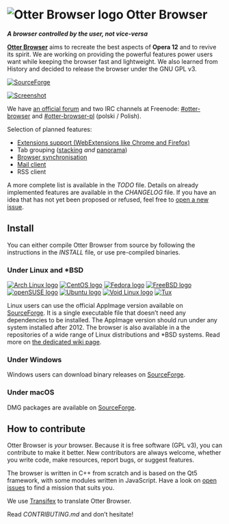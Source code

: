 # ![Otter Browser logo](resources/icons/otter-browser-64.png) Otter Browser


***A browser controlled by the user, not vice-versa***

[**Otter Browser**](https://otter-browser.org/) aims to recreate the best aspects of **Opera 12** and to revive its spirit. We are working on providing the powerful features power users want while keeping the browser fast and lightweight. We also learned from History and decided to release the browser under the GNU GPL v3.

[![SourceForge](https://img.shields.io/sourceforge/dt/otter-browser.svg)](https://sourceforge.net/projects/otter-browser/files/)

[![Screenshot](https://otter-browser.org/screenshots/1.png)](https://otter-browser.org/screenshots/)

We have [an official forum](http://thedndsanctuary.eu/index.php?board=9.0) and two IRC channels at Freenode: [#otter-browser](http://irc.lc/freenode/otter-browser) and [#otter-browser-pl](http://irc.lc/freenode/otter-browser-pl) (polski / Polish).

Selection of planned features:

* [Extensions support (WebExtensions like Chrome and Firefox)](https://github.com/OtterBrowser/otter-browser/issues/42)
* Tab grouping ([stacking](https://github.com/OtterBrowser/otter-browser/issues/190) *and* [panorama](https://github.com/OtterBrowser/otter-browser/issues/6))
* [Browser synchronisation](https://github.com/OtterBrowser/otter-browser/issues/307)
* [Mail client](https://github.com/OtterBrowser/otter-browser/issues/37)
* RSS client

A more complete list is available in the *TODO* file. Details on already implemented features are available in the *CHANGELOG* file. If you have an idea that has not yet been proposed or refused, feel free to [open a new issue](https://github.com/OtterBrowser/otter-browser/issues/new).

## Install

You can either compile Otter Browser from source by following the instructions in the *INSTALL* file, or use pre-compiled binaries.

### Under Linux and *BSD

[![Arch Linux logo](https://github.com/m4sk1n/logos/raw/master/32x32/archlinux.png)](http://aur.archlinux.org/packages/otter-browser-weekly)
[![CentOS logo](https://github.com/m4sk1n/logos/raw/master/32x32/centos.png)](https://github.com/OtterBrowser/otter-browser/wiki/Packages)
[![Fedora logo](https://github.com/m4sk1n/logos/raw/master/32x32/fedora.png)](https://admin.fedoraproject.org/pkgdb/package/rpms/otter-browser)
[![FreeBSD logo](https://github.com/m4sk1n/logos/raw/master/32x32/freebsd.png)](https://github.com/OtterBrowser/otter-browser/wiki/Packages)
[![openSUSE logo](https://github.com/m4sk1n/logos/raw/master/32x32/opensuse.png)](http://software.opensuse.org/package/otter-browser)
[![Ubuntu logo](https://github.com/m4sk1n/logos/raw/master/32x32/ubuntu.png)](https://launchpad.net/~otter-browser)
[![Void Linux logo](https://github.com/m4sk1n/logos/raw/master/32x32/void.png)](https://github.com/OtterBrowser/otter-browser/wiki/Packages)
[![Tux](https://github.com/m4sk1n/logos/raw/master/32x32/tux.png)](https://sourceforge.net/projects/otter-browser/files/)

Linux users can use the official AppImage version available on [SourceForge](https://sourceforge.net/projects/otter-browser/files/). It is a single executable file that doesn’t need any dependencies to be installed. The AppImage version should run under any system installed after 2012. The browser is also available in a the repositories of a wide range of Linux distributions and *BSD systems. Read more on [the dedicated wiki page](https://github.com/OtterBrowser/otter-browser/wiki/Packages).

### Under Windows

Windows users can download binary releases on [SourceForge](https://sourceforge.net/projects/otter-browser/files/).

### Under macOS

DMG packages are available on [SourceForge](https://sourceforge.net/projects/otter-browser/files/).

## How to contribute

Otter Browser is *your* browser. Because it is free software (GPL v3), you can contribute to make it better. New contributors are always welcome, whether you write code, make resources, report bugs, or suggest features.

The browser is written in C++ from scratch and is based on the Qt5 framework, with some modules written in JavaScript. Have a look on [open issues](https://github.com/OtterBrowser/otter-browser/issues) to find a mission that suits you.

We use [Transifex](https://www.transifex.com/otter-browser/otter-browser/) to translate Otter Browser.

Read *CONTRIBUTING.md* and don’t hesitate!

